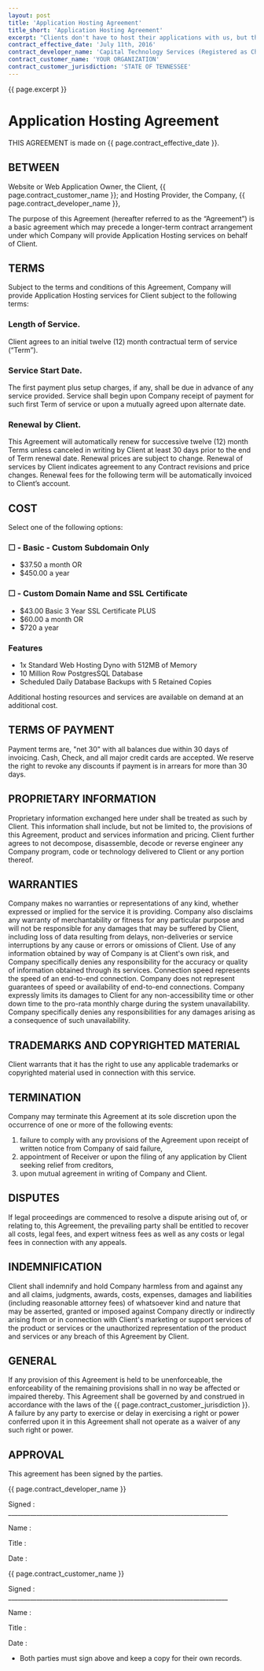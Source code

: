 ```yaml
---
layout: post
title: 'Application Hosting Agreement'
title_short: 'Application Hosting Agreement'
excerpt: "Clients don't have to host their applications with us, but there are times when it makes sense for us to care for the infrastructure. Here's our starter agreement for your review."
contract_effective_date: 'July 11th, 2016'
contract_developer_name: 'Capital Technology Services (Registered as Chapin Technology Service LLC)'
contract_customer_name: 'YOUR ORGANIZATION'
contract_customer_jurisdiction: 'STATE OF TENNESSEE'
---
```


{{ page.excerpt }}

# Application Hosting Agreement

THIS AGREEMENT is made on {{ page.contract_effective_date }}.

## BETWEEN

Website or Web Application Owner, the Client,
{{ page.contract_customer_name }}; and Hosting Provider, the Company,
{{ page.contract_developer_name }},

The purpose of this Agreement (hereafter referred to as the “Agreement”) is a
basic agreement which may precede a longer-term contract arrangement under which
Company will provide Application Hosting services on behalf of Client.

## TERMS

Subject to the terms and conditions of this Agreement, Company will provide
Application Hosting services for Client subject to the following terms:

### Length of Service.

Client agrees to an initial twelve (12) month contractual term of service
(“Term”).

### Service Start Date.

The first payment plus setup charges, if any, shall be due in advance of any
service provided. Service shall begin upon Company receipt of payment for such
first Term of service or upon a mutually agreed upon alternate date.

### Renewal by Client.

This Agreement will automatically renew for successive twelve (12) month Terms
unless canceled in writing by Client at least 30 days prior to the end of Term
renewal date. Renewal prices are subject to change. Renewal of services by
Client indicates agreement to any Contract revisions and price changes. Renewal
fees for the following term will be automatically invoiced to Client’s account.

## COST

Select one of the following options:

### ☐ - Basic - Custom Subdomain Only

* $37.50 a month OR
* $450.00 a year

### ☐ - Custom Domain Name and SSL Certificate

* $43.00 Basic 3 Year SSL Certificate PLUS
* $60.00 a month OR
* $720 a year

### Features

* 1x Standard Web Hosting Dyno with 512MB of Memory
* 10 Million Row PostgresSQL Database
* Scheduled Daily Database Backups with 5 Retained Copies

Additional hosting resources and services are available on demand at an
additional cost.

## TERMS OF PAYMENT

Payment terms are, "net 30" with all balances due within 30 days of invoicing.
Cash, Check, and all major credit cards are accepted. We reserve the right to
revoke any discounts if payment is in arrears for more than 30 days.

## PROPRIETARY INFORMATION

Proprietary information exchanged here under shall be treated as such by Client.
This information shall include, but not be limited to, the provisions of this
Agreement, product and services information and pricing. Client further agrees
to not decompose, disassemble, decode or reverse engineer any Company program,
code or technology delivered to Client or any portion thereof.

## WARRANTIES

Company makes no warranties or representations of any kind, whether expressed or
implied for the service it is providing. Company also disclaims any warranty of
merchantability or fitness for any particular purpose and will not be
responsible for any damages that may be suffered by Client, including loss of
data resulting from delays, non-deliveries or service interruptions by any cause
or errors or omissions of Client. Use of any information obtained by way of
Company is at Client's own risk, and Company specifically denies any
responsibility for the accuracy or quality of information obtained through its
services. Connection speed represents the speed of an end-to-end connection.
Company does not represent guarantees of speed or availability of end-to-end
connections. Company expressly limits its damages to Client for any
non-accessibility time or other down time to the pro-rata monthly charge during
the system unavailability. Company specifically denies any responsibilities for
any damages arising as a consequence of such unavailability.

## TRADEMARKS AND COPYRIGHTED MATERIAL

Client warrants that it has the right to use any applicable trademarks or
copyrighted material used in connection with this service.

## TERMINATION

Company may terminate this Agreement at its sole discretion upon the occurrence
of one or more of the following events:

1.  failure to comply with any provisions of the Agreement upon receipt of
    written notice from Company of said failure,
1.  appointment of Receiver or upon the filing of any application by Client
    seeking relief from creditors,
1.  upon mutual agreement in writing of Company and Client.

## DISPUTES

If legal proceedings are commenced to resolve a dispute arising out of, or
relating to, this Agreement, the prevailing party shall be entitled to recover
all costs, legal fees, and expert witness fees as well as any costs or legal
fees in connection with any appeals.

## INDEMNIFICATION

Client shall indemnify and hold Company harmless from and against any and all
claims, judgments, awards, costs, expenses, damages and liabilities (including
reasonable attorney fees) of whatsoever kind and nature that may be asserted,
granted or imposed against Company directly or indirectly arising from or in
connection with Client's marketing or support services of the product or
services or the unauthorized representation of the product and services or any
breach of this Agreement by Client.

## GENERAL

If any provision of this Agreement is held to be unenforceable, the
enforceability of the remaining provisions shall in no way be affected or
impaired thereby. This Agreement shall be governed by and construed in
accordance with the laws of the {{ page.contract_customer_jurisdiction }}.
A failure by any party to exercise or delay in exercising a right or power
conferred upon it in this Agreement shall not operate as a waiver of any such
right or power.

## APPROVAL

This agreement has been signed by the parties.

{{ page.contract_developer_name }}

Signed : ______________________________________________________________________

Name :

Title :

Date :

{{ page.contract_customer_name }}

Signed : ______________________________________________________________________

Name :

Title :

Date :

* Both parties must sign above and keep a copy for their own records.
